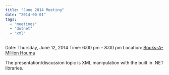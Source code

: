 ```yaml
---
title: "June 2014 Meeting"
date: "2014-06-01"
tags: 
  - "meetings"
  - "dotnet"
  - "xml"
---
```


Date: Thursday, June 12, 2014 Time: 6:00 pm – 8:00 pm Location: [Books-A-Million Houma](http://htdnug.wordpress.com/meetings/ "Meetings")

The presentation/discussion topic is XML manipulation with the built in .NET libraries.

